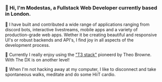 ### 👋 Hi, I'm Modestas, a Fullstack Web Developer currently based in London.

🔨 I have built and contributed a wide range of applications ranging from discord bots, interactive livestreams, mobile apps and a variety of production-grade web apps. Wether it be creating beautiful and responsive UI's or robust backends and API's, I find joy in all aspects of the development process.

🔭 Currently I really enjoy using the ["T3 stack"](https://create.t3.gg/) pioneerd by Theo Browne. With The DX is on another level!

🍃 When I'm not hacking away at my computer, I like to disconnect and take spontaneous walks, meditate and do some HiiT cardio. 

<!--
**KModestas2/KModestas2** is a ✨ _special_ ✨ repository because its `README.md` (this file) appears on your GitHub profile.

Here are some ideas to get you started:

- 🔭 I’m currently working on ...
- 🌱 I’m currently learning ...
- 👯 I’m looking to collaborate on ...
- 🤔 I’m looking for help with ...
- 💬 Ask me about ...
- 📫 How to reach me: ...riety of fu
- 😄 Pronouns: ...
- ⚡ Fun fact: ...
-->

